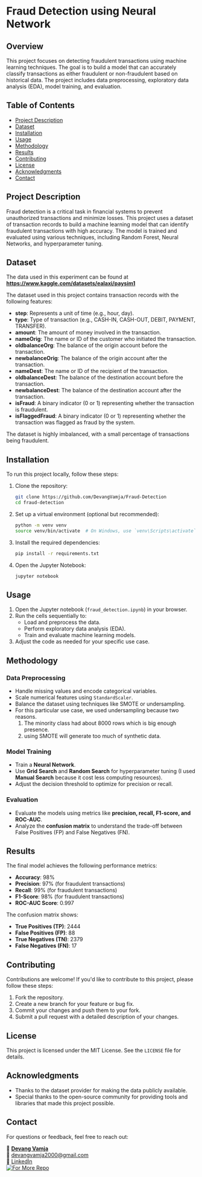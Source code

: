 # Fraud Detection using Neural Network

## Overview
This project focuses on detecting fraudulent transactions using machine learning techniques. The goal is to build a model that can accurately classify transactions as either fraudulent or non-fraudulent based on historical data. The project includes data preprocessing, exploratory data analysis (EDA), model training, and evaluation.

## Table of Contents
- [Project Description](#project-description)
- [Dataset](#dataset)
- [Installation](#installation)
- [Usage](#usage)
- [Methodology](#methodology)
- [Results](#results)
- [Contributing](#contributing)
- [License](#license)
- [Acknowledgments](#acknowledgments)
- [Contact](#contact)

## Project Description
Fraud detection is a critical task in financial systems to prevent unauthorized transactions and minimize losses. This project uses a dataset of transaction records to build a machine learning model that can identify fraudulent transactions with high accuracy. The model is trained and evaluated using various techniques, including Random Forest, Neural Networks, and hyperparameter tuning.

## Dataset

The data used in this experiment can be found at **https://www.kaggle.com/datasets/ealaxi/paysim1**

The dataset used in this project contains transaction records with the following features:

- **step**: Represents a unit of time (e.g., hour, day).
- **type**: Type of transaction (e.g., CASH-IN, CASH-OUT, DEBIT, PAYMENT, TRANSFER).
- **amount**: The amount of money involved in the transaction.
- **nameOrig**: The name or ID of the customer who initiated the transaction.
- **oldbalanceOrg**: The balance of the origin account before the transaction.
- **newbalanceOrig**: The balance of the origin account after the transaction.
- **nameDest**: The name or ID of the recipient of the transaction.
- **oldbalanceDest**: The balance of the destination account before the transaction.
- **newbalanceDest**: The balance of the destination account after the transaction.
- **isFraud**: A binary indicator (0 or 1) representing whether the transaction is fraudulent.
- **isFlaggedFraud**: A binary indicator (0 or 1) representing whether the transaction was flagged as fraud by the system.

The dataset is highly imbalanced, with a small percentage of transactions being fraudulent.

## Installation
To run this project locally, follow these steps:

1. Clone the repository:
   ```bash
   git clone https://github.com/DevangVamja/Fraud-Detection
   cd fraud-detection
   ```
2. Set up a virtual environment (optional but recommended):
   ```bash
   python -m venv venv
   source venv/bin/activate  # On Windows, use `venv\Scripts\activate`
   ```
3. Install the required dependencies:
   ```bash
   pip install -r requirements.txt
   ```
4. Open the Jupyter Notebook:
   ```bash
   jupyter notebook
   ```

## Usage
1. Open the Jupyter notebook (`fraud_detection.ipynb`) in your browser.
2. Run the cells sequentially to:
   - Load and preprocess the data.
   - Perform exploratory data analysis (EDA).
   - Train and evaluate machine learning models.
3. Adjust the code as needed for your specific use case.

## Methodology
### Data Preprocessing
- Handle missing values and encode categorical variables.
- Scale numerical features using `StandardScaler`.
- Balance the dataset using techniques like SMOTE or undersampling.
- For this particular use case, we used undersampling because two reasons.
    1. The minority class had about 8000 rows which is big enough presence.
    2. using SMOTE will generate too much of synthetic data.

### Model Training
- Train a **Neural Network**.
- Use **Grid Search** and **Random Search** for hyperparameter tuning (I used **Manual Search** because it cost less computing resources).
- Adjust the decision threshold to optimize for precision or recall.

### Evaluation
- Evaluate the models using metrics like **precision, recall, F1-score, and ROC-AUC**.
- Analyze the **confusion matrix** to understand the trade-off between False Positives (FP) and False Negatives (FN).

## Results
The final model achieves the following performance metrics:

- **Accuracy**: 98%
- **Precision**: 97% (for fraudulent transactions)
- **Recall**: 99% (for fraudulent transactions)
- **F1-Score**: 98% (for fraudulent transactions)
- **ROC-AUC Score**: 0.997

The confusion matrix shows:

- **True Positives (TP)**: 2444
- **False Positives (FP)**: 88
- **True Negatives (TN)**: 2379
- **False Negatives (FN)**: 17

## Contributing
Contributions are welcome! If you'd like to contribute to this project, please follow these steps:

1. Fork the repository.
2. Create a new branch for your feature or bug fix.
3. Commit your changes and push them to your fork.
4. Submit a pull request with a detailed description of your changes.

## License
This project is licensed under the MIT License. See the `LICENSE` file for details.

## Acknowledgments
- Thanks to the dataset provider for making the data publicly available.
- Special thanks to the open-source community for providing tools and libraries that made this project possible.

## Contact
For questions or feedback, feel free to reach out:

👤 [**Devang Vamja**](https://devangvamja-portfolio.netlify.app/)  
📧 [devangvamja2000@gmail.com](mailto:devangvamja2000@gmail.com)  
🔗 [LinkedIn](https://linkedin.com/in/DevangVamja)  
[![For More Repo](https://img.shields.io/badge/GitHub-000?logo=github&logoColor=white)](https://github.com/DevangVamja)
